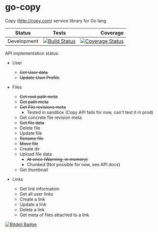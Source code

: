 go-copy
=======

Copy (http://copy.com) service library for Go lang

| Status        | Tests                                                                                                                   | Coverage                                                                                                                                 |
| ------------- |:-----------------------------------------------------------------------------------------------------------------------:| ----------------------------------------------------------------------------------------------------------------------------------------:|
| Development   | [![Build Status](https://drone.io/github.com/slok/go-copy/status.png)](https://drone.io/github.com/slok/go-copy/latest) | [![Coverage Status](https://coveralls.io/repos/slok/go-copy/badge.png?branch=master)](https://coveralls.io/r/slok/go-copy?branch=master) |



API implementation status:

* User
    * ~~Get User data~~
    * ~~Update User Profile~~

* Files
    * ~~Get root path meta~~
    * ~~Get path meta~~
    * ~~Get File revisions meta~~
        * Tested in sandbox (Copy API fails for now, can't test it in prod)
    * Get concrete file revision meta
    * ~~Get file data~~
    * Delete file
    * Update file
    * ~~Rename file~~
    * ~~Move file~~
    * Create dir
    * Upload file data
        * ~~At once (Warning, in memory)~~
        * Chunked (Not possible for now, see API docs)
    * Get thumbnail

* Links
    * Get link information
    * Get all user links
    * Create a link
    * Update a link
    * Delete a link
    * Get meta of files attached to a link




[![Bitdeli Badge](https://d2weczhvl823v0.cloudfront.net/slok/go-copy/trend.png)](https://bitdeli.com/free "Bitdeli Badge")

